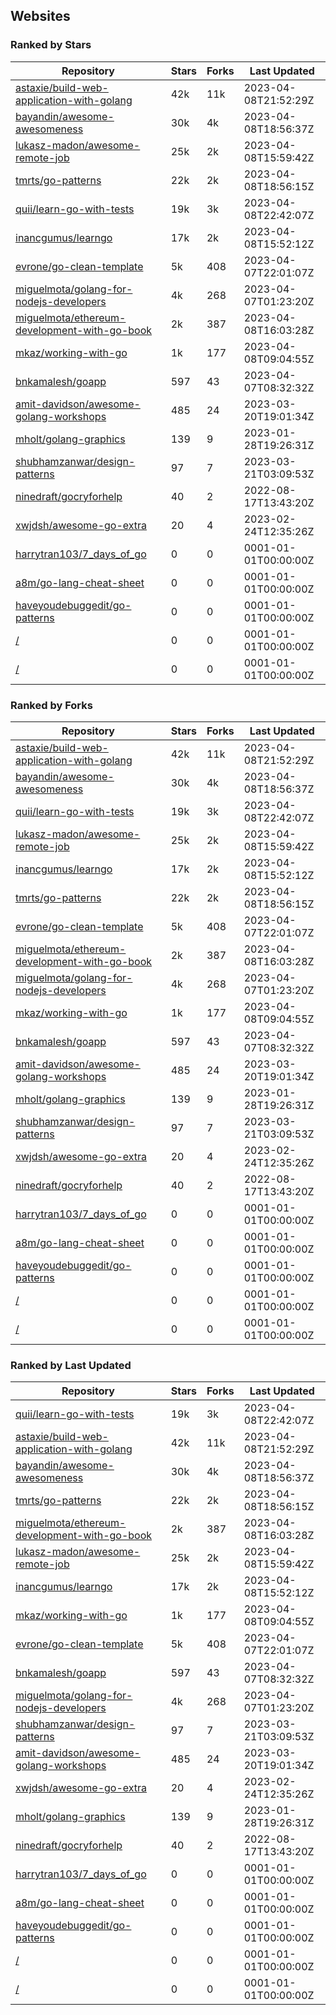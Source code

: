 ## Websites

### Ranked by Stars

| Repository | Stars | Forks | Last Updated |
|------------|-------|-------|--------------|
| [astaxie/build-web-application-with-golang](https://github.com/astaxie/build-web-application-with-golang) | 42k | 11k | 2023-04-08T21:52:29Z |
| [bayandin/awesome-awesomeness](https://github.com/bayandin/awesome-awesomeness) | 30k | 4k | 2023-04-08T18:56:37Z |
| [lukasz-madon/awesome-remote-job](https://github.com/lukasz-madon/awesome-remote-job) | 25k | 2k | 2023-04-08T15:59:42Z |
| [tmrts/go-patterns](https://github.com/tmrts/go-patterns) | 22k | 2k | 2023-04-08T18:56:15Z |
| [quii/learn-go-with-tests](https://github.com/quii/learn-go-with-tests) | 19k | 3k | 2023-04-08T22:42:07Z |
| [inancgumus/learngo](https://github.com/inancgumus/learngo) | 17k | 2k | 2023-04-08T15:52:12Z |
| [evrone/go-clean-template](https://github.com/evrone/go-clean-template) | 5k | 408 | 2023-04-07T22:01:07Z |
| [miguelmota/golang-for-nodejs-developers](https://github.com/miguelmota/golang-for-nodejs-developers) | 4k | 268 | 2023-04-07T01:23:20Z |
| [miguelmota/ethereum-development-with-go-book](https://github.com/miguelmota/ethereum-development-with-go-book) | 2k | 387 | 2023-04-08T16:03:28Z |
| [mkaz/working-with-go](https://github.com/mkaz/working-with-go) | 1k | 177 | 2023-04-08T09:04:55Z |
| [bnkamalesh/goapp](https://github.com/bnkamalesh/goapp) | 597 | 43 | 2023-04-07T08:32:32Z |
| [amit-davidson/awesome-golang-workshops](https://github.com/amit-davidson/awesome-golang-workshops) | 485 | 24 | 2023-03-20T19:01:34Z |
| [mholt/golang-graphics](https://github.com/mholt/golang-graphics) | 139 | 9 | 2023-01-28T19:26:31Z |
| [shubhamzanwar/design-patterns](https://github.com/shubhamzanwar/design-patterns) | 97 | 7 | 2023-03-21T03:09:53Z |
| [ninedraft/gocryforhelp](https://github.com/ninedraft/gocryforhelp) | 40 | 2 | 2022-08-17T13:43:20Z |
| [xwjdsh/awesome-go-extra](https://github.com/xwjdsh/awesome-go-extra) | 20 | 4 | 2023-02-24T12:35:26Z |
| [harrytran103/7_days_of_go](https://github.com/harrytran103/7_days_of_go) | 0 | 0 | 0001-01-01T00:00:00Z |
| [a8m/go-lang-cheat-sheet](https://github.com/a8m/go-lang-cheat-sheet) | 0 | 0 | 0001-01-01T00:00:00Z |
| [haveyoudebuggedit/go-patterns](https://github.com/haveyoudebuggedit/go-patterns) | 0 | 0 | 0001-01-01T00:00:00Z |
| [/](https://github.com/trending?l=go) | 0 | 0 | 0001-01-01T00:00:00Z |
| [/](https://github.com/golang/go/wiki/Projects) | 0 | 0 | 0001-01-01T00:00:00Z |

### Ranked by Forks

| Repository | Stars | Forks | Last Updated |
|------------|-------|-------|--------------|
| [astaxie/build-web-application-with-golang](https://github.com/astaxie/build-web-application-with-golang) | 42k | 11k | 2023-04-08T21:52:29Z |
| [bayandin/awesome-awesomeness](https://github.com/bayandin/awesome-awesomeness) | 30k | 4k | 2023-04-08T18:56:37Z |
| [quii/learn-go-with-tests](https://github.com/quii/learn-go-with-tests) | 19k | 3k | 2023-04-08T22:42:07Z |
| [lukasz-madon/awesome-remote-job](https://github.com/lukasz-madon/awesome-remote-job) | 25k | 2k | 2023-04-08T15:59:42Z |
| [inancgumus/learngo](https://github.com/inancgumus/learngo) | 17k | 2k | 2023-04-08T15:52:12Z |
| [tmrts/go-patterns](https://github.com/tmrts/go-patterns) | 22k | 2k | 2023-04-08T18:56:15Z |
| [evrone/go-clean-template](https://github.com/evrone/go-clean-template) | 5k | 408 | 2023-04-07T22:01:07Z |
| [miguelmota/ethereum-development-with-go-book](https://github.com/miguelmota/ethereum-development-with-go-book) | 2k | 387 | 2023-04-08T16:03:28Z |
| [miguelmota/golang-for-nodejs-developers](https://github.com/miguelmota/golang-for-nodejs-developers) | 4k | 268 | 2023-04-07T01:23:20Z |
| [mkaz/working-with-go](https://github.com/mkaz/working-with-go) | 1k | 177 | 2023-04-08T09:04:55Z |
| [bnkamalesh/goapp](https://github.com/bnkamalesh/goapp) | 597 | 43 | 2023-04-07T08:32:32Z |
| [amit-davidson/awesome-golang-workshops](https://github.com/amit-davidson/awesome-golang-workshops) | 485 | 24 | 2023-03-20T19:01:34Z |
| [mholt/golang-graphics](https://github.com/mholt/golang-graphics) | 139 | 9 | 2023-01-28T19:26:31Z |
| [shubhamzanwar/design-patterns](https://github.com/shubhamzanwar/design-patterns) | 97 | 7 | 2023-03-21T03:09:53Z |
| [xwjdsh/awesome-go-extra](https://github.com/xwjdsh/awesome-go-extra) | 20 | 4 | 2023-02-24T12:35:26Z |
| [ninedraft/gocryforhelp](https://github.com/ninedraft/gocryforhelp) | 40 | 2 | 2022-08-17T13:43:20Z |
| [harrytran103/7_days_of_go](https://github.com/harrytran103/7_days_of_go) | 0 | 0 | 0001-01-01T00:00:00Z |
| [a8m/go-lang-cheat-sheet](https://github.com/a8m/go-lang-cheat-sheet) | 0 | 0 | 0001-01-01T00:00:00Z |
| [haveyoudebuggedit/go-patterns](https://github.com/haveyoudebuggedit/go-patterns) | 0 | 0 | 0001-01-01T00:00:00Z |
| [/](https://github.com/trending?l=go) | 0 | 0 | 0001-01-01T00:00:00Z |
| [/](https://github.com/golang/go/wiki/Projects) | 0 | 0 | 0001-01-01T00:00:00Z |

### Ranked by Last Updated

| Repository | Stars | Forks | Last Updated |
|------------|-------|-------|--------------|
| [quii/learn-go-with-tests](https://github.com/quii/learn-go-with-tests) | 19k | 3k | 2023-04-08T22:42:07Z |
| [astaxie/build-web-application-with-golang](https://github.com/astaxie/build-web-application-with-golang) | 42k | 11k | 2023-04-08T21:52:29Z |
| [bayandin/awesome-awesomeness](https://github.com/bayandin/awesome-awesomeness) | 30k | 4k | 2023-04-08T18:56:37Z |
| [tmrts/go-patterns](https://github.com/tmrts/go-patterns) | 22k | 2k | 2023-04-08T18:56:15Z |
| [miguelmota/ethereum-development-with-go-book](https://github.com/miguelmota/ethereum-development-with-go-book) | 2k | 387 | 2023-04-08T16:03:28Z |
| [lukasz-madon/awesome-remote-job](https://github.com/lukasz-madon/awesome-remote-job) | 25k | 2k | 2023-04-08T15:59:42Z |
| [inancgumus/learngo](https://github.com/inancgumus/learngo) | 17k | 2k | 2023-04-08T15:52:12Z |
| [mkaz/working-with-go](https://github.com/mkaz/working-with-go) | 1k | 177 | 2023-04-08T09:04:55Z |
| [evrone/go-clean-template](https://github.com/evrone/go-clean-template) | 5k | 408 | 2023-04-07T22:01:07Z |
| [bnkamalesh/goapp](https://github.com/bnkamalesh/goapp) | 597 | 43 | 2023-04-07T08:32:32Z |
| [miguelmota/golang-for-nodejs-developers](https://github.com/miguelmota/golang-for-nodejs-developers) | 4k | 268 | 2023-04-07T01:23:20Z |
| [shubhamzanwar/design-patterns](https://github.com/shubhamzanwar/design-patterns) | 97 | 7 | 2023-03-21T03:09:53Z |
| [amit-davidson/awesome-golang-workshops](https://github.com/amit-davidson/awesome-golang-workshops) | 485 | 24 | 2023-03-20T19:01:34Z |
| [xwjdsh/awesome-go-extra](https://github.com/xwjdsh/awesome-go-extra) | 20 | 4 | 2023-02-24T12:35:26Z |
| [mholt/golang-graphics](https://github.com/mholt/golang-graphics) | 139 | 9 | 2023-01-28T19:26:31Z |
| [ninedraft/gocryforhelp](https://github.com/ninedraft/gocryforhelp) | 40 | 2 | 2022-08-17T13:43:20Z |
| [harrytran103/7_days_of_go](https://github.com/harrytran103/7_days_of_go) | 0 | 0 | 0001-01-01T00:00:00Z |
| [a8m/go-lang-cheat-sheet](https://github.com/a8m/go-lang-cheat-sheet) | 0 | 0 | 0001-01-01T00:00:00Z |
| [haveyoudebuggedit/go-patterns](https://github.com/haveyoudebuggedit/go-patterns) | 0 | 0 | 0001-01-01T00:00:00Z |
| [/](https://github.com/trending?l=go) | 0 | 0 | 0001-01-01T00:00:00Z |
| [/](https://github.com/golang/go/wiki/Projects) | 0 | 0 | 0001-01-01T00:00:00Z |

